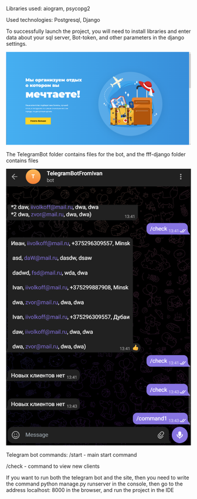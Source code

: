 Libraries used: aiogram, psycopg2

Used technologies: Postgresql, Django

To successfully launch the project, you will need to install libraries and enter data about your sql server, Bot-token, and other parameters in the django settings.

![Image text](page/site.png)

The TelegramBot folder contains files for the bot, and the fff-django folder contains files

![Image text](page/telbot.png)


Telegram bot commands:
/start - main start command

/check - command to view new clients

If you want to run both the telegram bot and the site, then you need to write the command python manage.py runserver in the console, then go to the address localhost: 8000 in the browser, and run the project in the IDE
